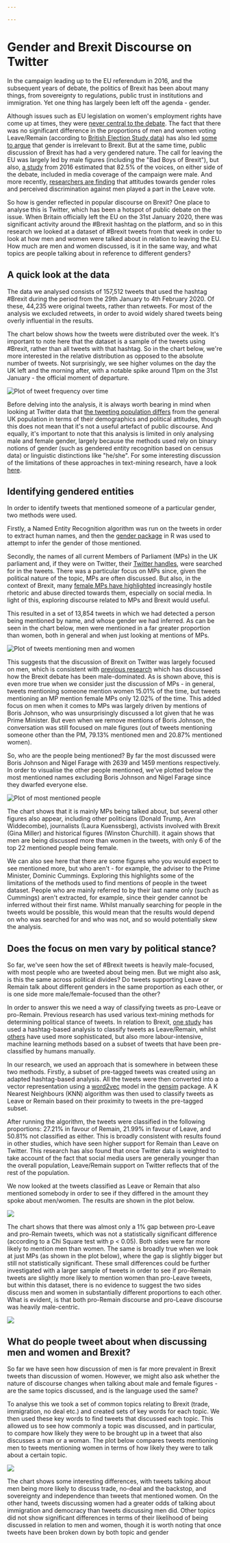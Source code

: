 ```yaml
---

---
```


# Gender and Brexit Discourse on Twitter
In the campaign leading up to the EU referendum in 2016, and the subsequent years of debate, the politics of Brexit has been about many things, from sovereignty to regulations, public trust in institutions and immigration. Yet one thing has largely been left off the agenda - gender.

Although issues such as EU legislation on women's employment rights have come up at times, they were [never central to the debate](https://ecpr.eu/Events/PaperDetails.aspx?PaperID=33436&EventID=114). The fact that there was no significant difference in the proportions of men and women voting Leave/Remain (according to [British Election Study data](https://www.britishelectionstudy.com/data-objects/panel-study-data/)) has also led [some to argue](https://www.reuters.com/article/us-britain-brexit-women/is-brexit-good-or-bad-for-women-its-divisive-to-even-ask-idUSKCN1RH162) that gender is irrelevant to Brexit. But at the same time, public discussion of Brexit has had a very gendered nature. The call for leaving the EU was largely led by male figures (including the "Bad Boys of Brexit"), but also, [a study](https://blog.lboro.ac.uk/crcc/eu-referendum/gender-balance-eu-referendum-coverage/) from 2016 estimated that 82.5% of the voices, on either side of the debate, included in media coverage of the campaign were male. And more recently, [researchers are finding](https://papers.ssrn.com/sol3/papers.cfm?abstract_id=3429689) that attitudes towards gender roles and perceived discrimination against men played a part in the Leave vote.

So how is gender reflected in popular discourse on Brexit? One place to analyse this is Twitter, which has been a hotspot of public debate on the issue. When Britain officially left the EU on the 31st January 2020, there was significant activity around the #Brexit hashtag on the platform, and so in this research we looked at a dataset of #Brexit tweets from that week in order to look at how men and women were talked about in relation to leaving the EU. How much are men and women discussed, is it in the same way, and what topics are people talking about in reference to different genders? 

## A quick look at the data
The data we analysed consists of 157,512 tweets that used the hashtag #Brexit during the period from the 29th January to 4th February 2020. Of these, 44,235 were original tweets, rather than retweets. For most of the analysis we excluded retweets, in order to avoid widely shared tweets being overly influential in the results.

The chart below shows how the tweets were distributed over the week. It's important to note here that the dataset is a sample of the tweets using #Brexit, rather than all tweets with that hashtag. So in the chart below, we're more interested in the relative distribution as opposed to the absolute number of tweets. Not surprisingly, we see higher volumes on the day the UK left and the morning after, with a notable spike around 11pm on the 31st January - the official moment of departure.

![Plot of tweet frequency over time](/assets/images/plots/tweet_frequency_over_time.png)

Before delving into the analysis, it is always worth bearing in mind when looking at Twitter data that [the tweeting population differs](https://journals.sagepub.com/doi/full/10.1177/2053168017720008) from the general UK population in terms of their demographics and political attitudes, though this does not mean that it's not a useful artefact of public discourse. And equally, it's important to note that this analysis is limited in only analysing male and female gender, largely because the methods used rely on binary notions of gender (such as gendered entity recognition based on census data) or linguistic distinctions like "he/she". For some interesting discussion of the limitations of these approaches in text-mining research, have a look [here](https://www.frontiersin.org/articles/10.3389/fdata.2019.00029/full).

## Identifying gendered entities
In order to identify tweets that mentioned someone of a particular gender, two methods were used.

Firstly, a Named Entity Recognition algorithm was run on the tweets in order to extract human names, and then the [gender package](https://docs.ropensci.org/gender/) in R was used to attempt to infer the gender of those mentioned.

Secondly, the names of all current Members of Parliament (MPs) in the UK parliament and, if they were on Twitter, their [Twitter handles](https://www.mpsontwitter.co.uk/list), were searched for in the tweets. There was a particular focus on MPs since, given the political nature of the topic, MPs are often discussed. But also, in the context of Brexit, many [female MPs have highlighted](https://www.theguardian.com/politics/2019/sep/26/abuse-is-virtually-constant-female-mps-speak-about-the-threats-they-face) increasingly hostile rhetoric and abuse directed towards them, especially on social media. In light of this, exploring discourse related to MPs and Brexit would useful.

This resulted in a set of 13,854 tweets in which we had detected a person being mentioned by name, and whose gender we had inferred. As can be seen in the chart below, men were mentioned in a far greater proportion than women, both in general and when just looking at mentions of MPs.

![Plot of tweets mentioning men and women](/assets/images/plots/mentions_by_gender.png)

This suggests that  the discussion of Brexit on Twitter was largely focused on men, which is consistent with [previous research](https://www.prio.org/Publications/Publication/?x=10651) which has discussed how the Brexit debate has been male-dominated. As is shown above, this is even more true when we consider just the discussion of MPs - in general, tweets mentioning someone mention women 15.01% of the time, but tweets mentioning an MP mention female MPs only 12.02% of the time. This added focus on men when it comes to MPs was largely driven by mentions of Boris Johnson, who was unsurprisingly discussed a lot given that he was Prime Minister. But even when we remove mentions of Boris Johnson, the conversation was still focused on male figures (out of tweets mentioning someone other than the PM, 79.13% mentioned men and 20.87% mentioned women).

So, who are the people being mentioned? By far the most discussed were Boris Johnson and Nigel Farage with 2639 and 1459 mentions respectively. In order to visualise the other people mentioned, we've plotted below the most mentioned names excluding Boris Johnson and Nigel Farage since they dwarfed everyone else.

![Plot of most mentioned people](/assets/images/plots/most_mentioned_people_stick.png)
 
The chart shows that it is mainly MPs being talked about, but several other figures also appear, including other politicians (Donald Trump, Ann Widdecombe), journalists (Laura Kuenssberg), activists involved with Brexit (Gina Miller) and historical figures (Winston Churchill). it again shows that men are being discussed more than women in the tweets, with only 6 of the top 22 mentioned people being female.

We can also see here that there are some figures who you would expect to see mentioned more, but who aren't - for example, the adviser to the Prime Minister, Dominic Cummings. Exploring this highlights some of the limitations of the methods used to find mentions of people in the tweet dataset. People who are mainly referred to by their last name only (such as Cummings) aren't extracted, for example, since their gender cannot be inferred without their first name. Whilst manually searching for people in the tweets would be possible, this would mean that the results would depend on who was searched for and who was not, and so would potentially skew the analysis.

## Does the focus on men vary by political stance?

So far, we've seen how the set of #Brexit tweets is heavily male-focused, with most people who are tweeted about being men. But we might also ask, is this the same across political divides? Do tweets supporting Leave or Remain talk about different genders in the same proportion as each other, or is one side more male/female-focused than the other?

In order to answer this we need a way of classifying tweets as pro-Leave or pro-Remain. Previous research has used various text-mining methods for determining political stance of tweets. In relation to Brexit, [one study](https://ieeexplore.ieee.org/document/7836698) has used a hashtag-based analysis to classify tweets as Leave/Remain, whilst [others](https://link.springer.com/article/10.1186/s40649-017-0042-6#Sec15) have used more sophisticated, but also more labour-intensive, machine learning methods based on a subset of tweets that have been pre-classified by humans manually.

In our research, we used an approach that is somewhere in between these two methods. Firstly, a subset of pre-tagged tweets was created using an adapted hashtag-based analysis. All the tweets were then converted into a vector representation using a [word2vec](https://arxiv.org/abs/1301.3781) model in the [gensim](https://radimrehurek.com/gensim/models/word2vec.html) package. A K Nearest Neighbours (KNN) algorithm was then used to classify tweets as Leave or Remain based on their proximity to tweets in the pre-tagged subset.

After running the algorithm, the tweets were classified in the following proportions: 27.21% in favour of Remain, 21.99% in favour of Leave, and 50.81% not classified as either. This is broadly consistent with results found in other studies, which have seen higher support for Remain than Leave on Twitter. This research has also found that once Twitter data is weighted to take account of the fact that social media users are generally younger than the overall population, Leave/Remain support on Twitter reflects that of the rest of the population.

We now looked at the tweets classified as Leave or Remain that also mentioned somebody in order to see if they differed in the amount they spoke about men/women. The results are shown in the plot below.

![](/assets/images/plots/gender_by_stance.png)

The chart shows that there was almost only a 1% gap between pro-Leave and pro-Remain tweets, which was not a statistically significant difference (according to a Chi Square test with p < 0.05). Both sides were far more likely to mention men than women. The same is broadly true when we look at just MPs (as shown in the plot below), where the gap is slightly bigger but still not statistically significant. These small differences could be further investigated with a larger sample of tweets in order to see if pro-Remain tweets are slightly more likely to mention women than pro-Leave tweets, but within this dataset, there is no evidence to suggest the two sides discuss men and women in substantially different proportions to each other. What is evident, is that both pro-Remain discourse and pro-Leave discourse was heavily male-centric.
 
![](/assets/images/plots/gender_by_stance_mps_only.png) 

## What do people tweet about when discussing men and women and Brexit?

So far we have seen how discussion of men is far more prevalent in Brexit tweets than discussion of women. However, we might also ask whether the nature of discourse changes when talking about male and female figures  - are the same topics discussed, and is the language used the same?

To analyse this we took a set of common topics relating to Brexit (trade, immigration, no deal etc.) and created sets of key words for each topic. We then used these key words to find tweets that discussed each topic. This allowed us to see how commonly a topic was discussed, and in particular, to compare how likely they were to be brought up in a tweet that also discusses a man or a woman. The plot below compares tweets mentioning men to tweets mentioning women in terms of how likely they were to talk about a certain topic.

![](/assets/images/plots/topic_gender_odds_ratios.png)

The chart shows some interesting differences, with tweets talking about men being more likely to discuss trade, no-deal and the backstop, and sovereignty and independence than tweets that mentioned women. On the other hand, tweets discussing women had a greater odds of talking about immigration and democracy than tweets discussing men did. Other topics did not show significant differences in terms of their likelihood of being discussed in relation to men and women, though it is worth noting that once tweets have been broken down by both topic and gender


<!--stackedit_data:
eyJoaXN0b3J5IjpbNDg5MzkxOTIyLC0yNDIyMzE4NTQsMTIzNz
cyOTYwMCw4NjQyMDkxNzQsLTE1MTc0MzU4OTUsLTgwOTQ3NzI2
Myw1MjAwNjg1NjQsMjA0NzgwNDE2LC05ODM1NzAzNjgsMTg4Mj
I1MDc3MywtMTM4OTA5NDExMCwtMTIzODI4NzA5OCwyNDYyNzI4
MiwyMDAwNDMwMjEwLDIwMjk1MTEzMzQsLTIxMTUxNjE3NjYsLT
cyMDgwMjAzNSwtODMwNTE1MzYsLTk2NzM1NTgxOSwtNDMxNDQx
OTAxXX0=
-->